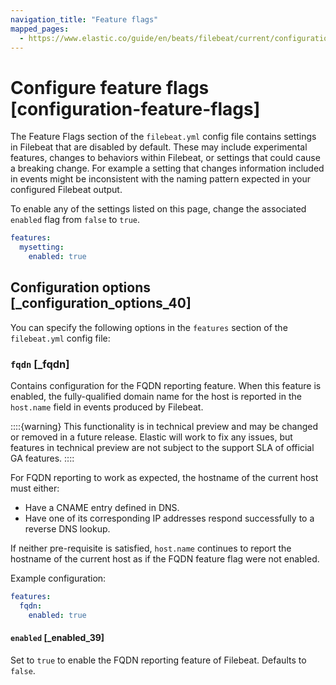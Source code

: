```yaml
---
navigation_title: "Feature flags"
mapped_pages:
  - https://www.elastic.co/guide/en/beats/filebeat/current/configuration-feature-flags.html
---
```


# Configure feature flags [configuration-feature-flags]


The Feature Flags section of the `filebeat.yml` config file contains settings in Filebeat that are disabled by default. These may include experimental features, changes to behaviors within Filebeat, or settings that could cause a breaking change. For example a setting that changes information included in events might be inconsistent with the naming pattern expected in your configured Filebeat output.

To enable any of the settings listed on this page, change the associated `enabled` flag from `false` to `true`.

```yaml
features:
  mysetting:
    enabled: true
```


## Configuration options [_configuration_options_40]

You can specify the following options in the `features` section of the `filebeat.yml` config file:


### `fqdn` [_fqdn]

Contains configuration for the FQDN reporting feature. When this feature is enabled, the fully-qualified domain name for the host is reported in the `host.name` field in events produced by Filebeat.

::::{warning}
This functionality is in technical preview and may be changed or removed in a future release. Elastic will work to fix any issues, but features in technical preview are not subject to the support SLA of official GA features.
::::


For FQDN reporting to work as expected, the hostname of the current host must either:

* Have a CNAME entry defined in DNS.
* Have one of its corresponding IP addresses respond successfully to a reverse DNS lookup.

If neither pre-requisite is satisfied, `host.name` continues to report the hostname of the current host as if the FQDN feature flag were not enabled.

Example configuration:

```yaml
features:
  fqdn:
    enabled: true
```


#### `enabled` [_enabled_39]

Set to `true` to enable the FQDN reporting feature of Filebeat. Defaults to `false`.

